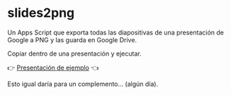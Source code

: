 # slides2png

Un Apps Script que exporta todas las diapositivas de una presentación de Google a PNG y las guarda en Google Drive.

Copiar dentro de una presentación y ejecutar.

👉 [Presentación de ejemplo](https://docs.google.com/presentation/d/1DQ3rSwC2UGgKnXzvfRALLLNiFbg-ABTD4I-lJyXlb_c/template/preview) 👈

Esto igual daría para un complemento... (algún día).
